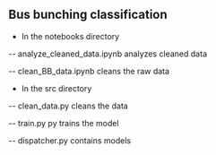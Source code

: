 ## Bus bunching classification

- In the notebooks directory

-- analyze_cleaned_data.ipynb analyzes cleaned data

-- clean_BB_data.ipynb cleans the raw data 
- In the src directory

-- clean_data.py cleans the data

-- train.py py trains the model

-- dispatcher.py contains models

